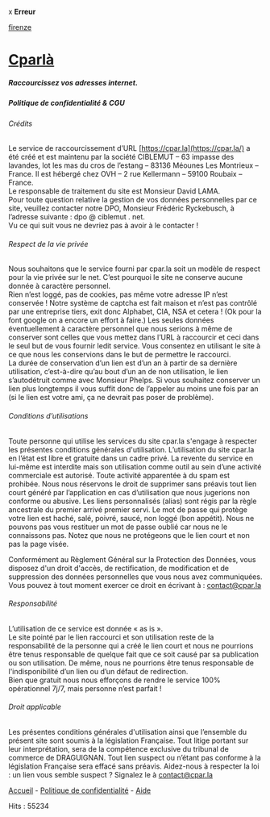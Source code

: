 x **Erreur**

[firenze](https://cpar.la/firenze)

[Cparlà](https://cpar.la/)
==========================

##### Raccourcissez vos adresses internet.

##### Politique de confidentialité & CGU

###### Crédits

Le service de raccourcissement d’URL [https://cpar.la](https://cpar.la/) a été créé et est maintenu par la société CIBLEMUT – 63 impasse des lavandes, lot les mas du cros de l’estang – 83136 Méounes Les Montrieux – France. Il est hébergé chez OVH – 2 rue Kellermann – 59100 Roubaix – France.  
Le responsable de traitement du site est Monsieur David LAMA.  
Pour toute question relative la gestion de vos données personnelles par ce site, veuillez contacter notre DPO, Monsieur Frédéric Ryckebusch, à l’adresse suivante : dpo @ ciblemut . net.  
Vu ce qui suit vous ne devriez pas à avoir à le contacter !

###### Respect de la vie privée

Nous souhaitons que le service fourni par cpar.la soit un modèle de respect pour la vie privée sur le net. C’est pourquoi le site ne conserve aucune donnée à caractère personnel.  
Rien n’est loggé, pas de cookies, pas même votre adresse IP n’est conservée ! Notre système de captcha est fait maison et n’est pas contrôlé par une entreprise tiers, exit donc Alphabet, CIA, NSA et cetera ! (Ok pour la font google on a encore un effort à faire.) Les seules données éventuellement à caractère personnel que nous serions à même de conserver sont celles que vous mettez dans l’URL à raccourcir et ceci dans le seul but de vous fournir ledit service. Vous consentez en utilisant le site à ce que nous les conservions dans le but de permettre le raccourci.  
La durée de conservation d’un lien est d’un an à partir de sa dernière utilisation, c’est-à-dire qu’au bout d’un an de non utilisation, le lien s’autodétruit comme avec Monsieur Phelps. Si vous souhaitez conserver un lien plus longtemps il vous suffit donc de l’appeler au moins une fois par an (si le lien est votre ami, ça ne devrait pas poser de problème).

###### Conditions d’utilisations

Toute personne qui utilise les services du site cpar.la s'engage à respecter les présentes conditions générales d'utilisation. L’utilisation du site cpar.la en l’état est libre et gratuite dans un cadre privé. La revente du service en lui-même est interdite mais son utilisation comme outil au sein d’une activité commerciale est autorisé. Toute activité apparentée à du spam est prohibée. Nous nous réservons le droit de supprimer sans préavis tout lien court généré par l’application en cas d’utilisation que nous jugerions non conforme ou abusive. Les liens personnalisés (alias) sont régis par la règle ancestrale du premier arrivé premier servi. Le mot de passe qui protège votre lien est haché, salé, poivré, saucé, non loggé (bon appétit). Nous ne pouvons pas vous restituer un mot de passe oublié car nous ne le connaissons pas. Notez que nous ne protégeons que le lien court et non pas la page visée.

Conformément au Règlement Général sur la Protection des Données, vous disposez d'un droit d'accès, de rectification, de modification et de suppression des données personnelles que vous nous avez communiquées. Vous pouvez à tout moment exercer ce droit en écrivant à : [contact@cpar.la](mailto:contact@cpar.la)

###### Responsabilité

L’utilisation de ce service est donnée « as is ».  
Le site pointé par le lien raccourci et son utilisation reste de la responsabilité de la personne qui a créé le lien court et nous ne pourrions être tenus responsable de quelque fait que ce soit causé par sa publication ou son utilisation. De même, nous ne pourrions être tenus responsable de l'indisponibilité d’un lien ou d’un défaut de redirection.  
Bien que gratuit nous nous efforçons de rendre le service 100% opérationnel 7j/7, mais personne n’est parfait !

###### Droit applicable

Les présentes conditions générales d'utilisation ainsi que l’ensemble du présent site sont soumis à la législation Française. Tout litige portant sur leur interprétation, sera de la compétence exclusive du tribunal de commerce de DRAGUIGNAN. Tout lien suspect ou n’étant pas conforme à la législation Française sera effacé sans préavis. Aidez-nous à respecter la loi : un lien vous semble suspect ? Signalez le à [contact@cpar.la](mailto:contact@cpar.la)

[Accueil](https://cpar.la/) - [Politique de confidentialité](https://cpar.la/politique-confidentialite) - [Aide](https://cpar.la/aide)

Hits : 55234